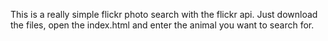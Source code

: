This is a really simple flickr photo search with the flickr api. Just download the files, open the index.html and enter the animal you want to search for.
